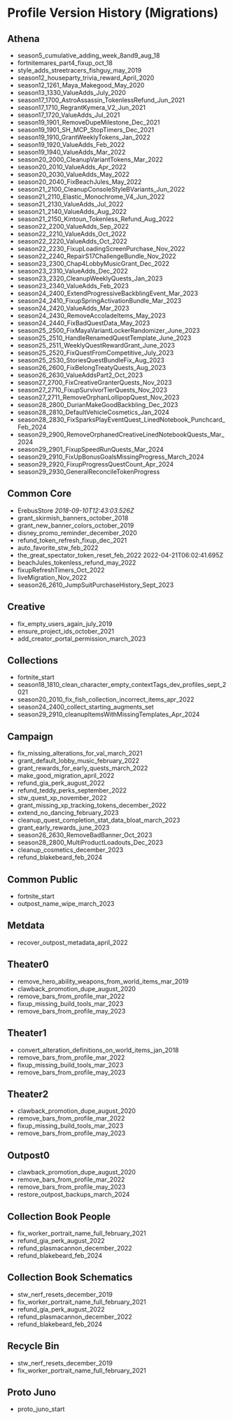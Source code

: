 # Profile Version History (Migrations)

## Athena

- season5_cumulative_adding_week_8and9_aug_18
- fortnitemares_part4_fixup_oct_18
- style_adds_streetracers_fishguy_may_2019
- season12_houseparty_trivia_reward_April_2020
- season12_1261_Maya_Makegood_May_2020
- season13_1330_ValueAdds_July_2020
- season17_1700_AstroAssassin_TokenlessRefund_Jun_2021
- season17_1710_RegrantKymera_V2_Jun_2021
- season17_1720_ValueAdds_Jul_2021
- season19_1901_RemoveDupeMilestone_Dec_2021
- season19_1901_SH_MCP_StopTimers_Dec_2021
- season19_1910_GrantWeeklyTokens_Jan_2022
- season19_1920_ValueAdds_Feb_2022
- season19_1940_ValueAdds_Mar_2022
- season20_2000_CleanupVariantTokens_Mar_2022
- season20_2010_ValueAdds_Apr_2022
- season20_2030_ValueAdds_May_2022
- season20_2040_FixBeachJules_May_2022
- season21_2100_CleanupConsoleStyleBVariants_Jun_2022
- season21_2110_Elastic_Monochrome_V4_Jun_2022
- season21_2130_ValueAdds_Jul_2022
- season21_2140_ValueAdds_Aug_2022
- season21_2150_Kintoun_Tokenless_Refund_Aug_2022
- season22_2200_ValueAdds_Sep_2022
- season22_2210_ValueAdds_Oct_2022
- season22_2220_ValueAdds_Oct_2022
- season22_2230_FixupLoadingScreenPurchase_Nov_2022
- season22_2240_RepairS17ChallengeBundle_Nov_2022
- season23_2300_Chap4LobbyMusicGrant_Dec_2022
- season23_2310_ValueAdds_Dec_2022
- season23_2320_CleanupWeeklyQuests_Jan_2023
- season23_2340_ValueAdds_Feb_2023
- season24_2400_ExtendProgressiveBackblingEvent_Mar_2023
- season24_2410_FixupSpringActivationBundle_Mar_2023
- season24_2420_ValueAdds_Mar_2023
- season24_2430_RemoveAccoladeItems_May_2023
- season24_2440_FixBadQuestData_May_2023
- season25_2500_FixMayaVariantLockerRandomizer_June_2023
- season25_2510_HandleRenamedQuestTemplate_June_2023
- season25_2511_WeeklyQuestRewardGrant_June_2023
- season25_2520_FixQuestFromCompetitive_July_2023
- season25_2530_StoriesQuestBundleFix_Aug_2023
- season26_2600_FixBelongTreatyQuests_Aug_2023
- season26_2630_ValueAddsPart2_Oct_2023
- season27_2700_FixCreativeGranterQuests_Nov_2023
- season27_2710_FixupSurvivorTierQuests_Nov_2023
- season27_2711_RemoveOrphanLollipopQuest_Nov_2023
- season28_2800_DurianMakeGoodBackbling_Dec_2023
- season28_2810_DefaultVehicleCosmetics_Jan_2024
- season28_2830_FixSparksPlayEventQuest_LinedNotebook_Punchcard_Feb_2024
- season29_2900_RemoveOrphanedCreativeLinedNotebookQuests_Mar_2024
- season29_2901_FixupSpeedRunQuests_Mar_2024
- season29_2910_FixUpBonusGoalsMissingProgress_March_2024
- season29_2920_FixupProgressQuestCount_Apr_2024
- season29_2930_GeneralReconcileTokenProgress

## Common Core

- ErebusStore _2018-09-10T12:43:03.526Z_
- grant_skirmish_banners_october_2018
- grant_new_banner_colors_october_2019
- disney_promo_reminder_december_2020
- refund_token_refresh_fixup_dec_2021
- auto_favorite_stw_feb_2022
- the_great_spectator_token_reset_feb_2022 2022-04-21T06:02:41.695Z
- beachJules_tokenless_refund_may_2022
- fixupRefreshTimers_Oct_2022
- liveMigration_Nov_2022
- season26_2610_JumpSuitPurchaseHistory_Sept_2023

## Creative

- fix_empty_users_again_july_2019
- ensure_project_ids_october_2021
- add_creator_portal_permission_march_2023

## Collections

- fortnite_start
- season18_1810_clean_character_empty_contextTags_dev_profiles_sept_2021
- season20_2010_fix_fish_collection_incorrect_items_apr_2022
- season24_2400_collect_starting_augments_set
- season29_2910_cleanupItemsWithMissingTemplates_Apr_2024

## Campaign

- fix_missing_alterations_for_val_march_2021
- grant_default_lobby_music_february_2022
- grant_rewards_for_early_quests_march_2022
- make_good_migration_april_2022
- refund_gia_perk_august_2022
- refund_teddy_perks_september_2022
- stw_quest_xp_november_2022
- grant_missing_xp_tracking_tokens_december_2022
- extend_no_dancing_february_2023
- cleanup_quest_completion_stat_data_bloat_march_2023
- grant_early_rewards_june_2023
- season26_2630_RemoveBadBanner_Oct_2023
- season28_2800_MultiProductLoadouts_Dec_2023
- cleanup_cosmetics_december_2023
- refund_blakebeard_feb_2024

## Common Public

- fortnite_start
- outpost_name_wipe_march_2023

## Metdata

- recover_outpost_metadata_april_2022

## Theater0

- remove_hero_ability_weapons_from_world_items_mar_2019
- clawback_promotion_dupe_august_2020
- remove_bars_from_profile_mar_2022
- fixup_missing_build_tools_mar_2023
- remove_bars_from_profile_may_2023

## Theater1

- convert_alteration_definitions_on_world_items_jan_2018
- remove_bars_from_profile_mar_2022
- fixup_missing_build_tools_mar_2023
- remove_bars_from_profile_may_2023

## Theater2

- clawback_promotion_dupe_august_2020
- remove_bars_from_profile_mar_2022
- fixup_missing_build_tools_mar_2023
- remove_bars_from_profile_may_2023

## Outpost0

- clawback_promotion_dupe_august_2020
- remove_bars_from_profile_mar_2022
- remove_bars_from_profile_may_2023
- restore_outpost_backups_march_2024

## Collection Book People

- fix_worker_portrait_name_full_february_2021
- refund_gia_perk_august_2022
- refund_plasmacannon_december_2022
- refund_blakebeard_feb_2024

## Collection Book Schematics

- stw_nerf_resets_december_2019
- fix_worker_portrait_name_full_february_2021
- refund_gia_perk_august_2022
- refund_plasmacannon_december_2022
- refund_blakebeard_feb_2024

## Recycle Bin

- stw_nerf_resets_december_2019
- fix_worker_portrait_name_full_february_2021

## Proto Juno

- proto_juno_start
